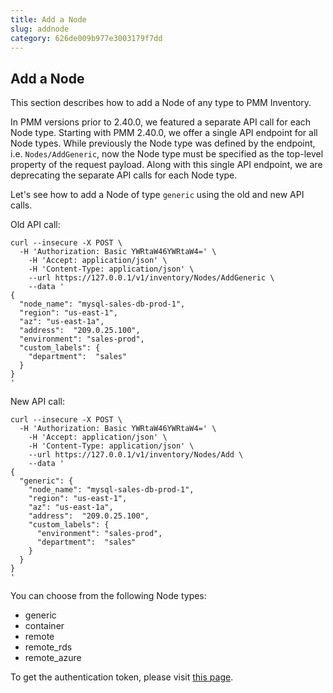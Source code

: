 ```yaml
---
title: Add a Node
slug: addnode
category: 626de009b977e3003179f7dd
---
```


## Add a Node

This section describes how to add a Node of any type to PMM Inventory.

In PMM versions prior to 2.40.0, we featured a separate API call for each Node type. Starting with PMM 2.40.0, we offer a single API endpoint for all Node types. While previously the Node type was defined by the endpoint, i.e. `Nodes/AddGeneric`, now the Node type must be specified as the top-level property of the request payload. Along with this single API endpoint, we are deprecating the separate API calls for each Node type.

Let's see how to add a Node of type `generic` using the old and new API calls.

Old API call:
  
```shell
curl --insecure -X POST \
  -H 'Authorization: Basic YWRtaW46YWRtaW4=' \
	-H 'Accept: application/json' \
	-H 'Content-Type: application/json' \
	--url https://127.0.0.1/v1/inventory/Nodes/AddGeneric \
	--data '
{
  "node_name": "mysql-sales-db-prod-1",
  "region": "us-east-1",
  "az": "us-east-1a",
  "address":  "209.0.25.100",
  "environment": "sales-prod",
  "custom_labels": {
    "department":  "sales"
  }
}
'
```

New API call:

```shell
curl --insecure -X POST \
  -H 'Authorization: Basic YWRtaW46YWRtaW4=' \
	-H 'Accept: application/json' \
	-H 'Content-Type: application/json' \
	--url https://127.0.0.1/v1/inventory/Nodes/Add \
	--data '
{
  "generic": {
    "node_name": "mysql-sales-db-prod-1",
    "region": "us-east-1",
    "az": "us-east-1a",
    "address":  "209.0.25.100",
    "custom_labels": {
      "environment": "sales-prod",
      "department":  "sales"
    }
  }
}
'
```

You can choose from the following Node types:

- generic
- container
- remote
- remote_rds
- remote_azure

To get the authentication token, please visit [this page](ref:authentication).
